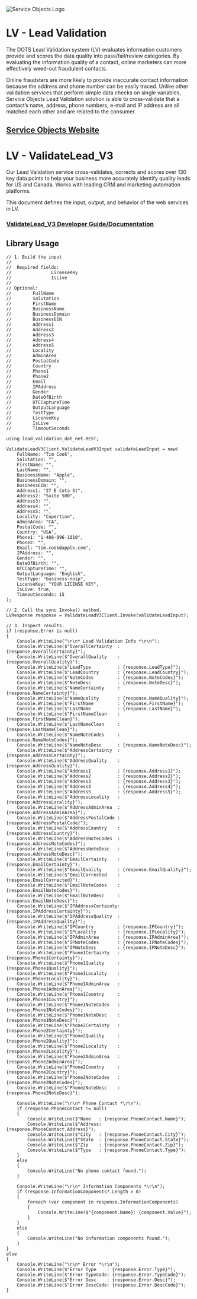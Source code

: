 ﻿![Service Objects Logo](https://www.serviceobjects.com/wp-content/uploads/2021/05/SO-Logo-with-TM.gif "Service Objects Logo")

# LV - Lead Validation

The DOTS Lead Validation system (LV) evaluates information customers provide and scores the data quality into pass/fail/review categories. By evaluating the information quality of a contact, online marketers can more effectively weed-out fraudulent contacts.

Online fraudsters are more likely to provide inaccurate contact information because the address and phone number can be easily traced. Unlike other validation services that perform simple data checks on single variables, Service Objects Lead Validation solution is able to cross-validate that a contact’s name, address, phone numbers, e-mail and IP address are all matched each other and are related to the consumer.

## [Service Objects Website](https://serviceobjects.com)

# LV - ValidateLead_V3

Our Lead Validation service cross-validates, corrects and scores over 130 key data points to help your business more accurately identify quality leads for US and Canada. Works with leading CRM and marketing automation platforms.

This document defines the input, output, and behavior of the web services in LV.

### [ValidateLead_V3 Developer Guide/Documentation](https://www.serviceobjects.com/docs/dots-lead-validation/lv-operations/lv-validatelead_v3-recommended-operation/)

## Library Usage

```
// 1. Build the input
//
//  Required fields:
//               LicenseKey
//               IsLive
// 
// Optional:
//        FullName
//        Salutation
//        FirstName
//        BusinessName
//        BusinessDomain
//        BusinessEIN
//        Address1
//        Address2
//        Address3
//        Address4
//        Address5
//        Locality
//        AdminArea
//        PostalCode
//        Country
//        Phone1
//        Phone2
//        Email
//        IPAddress
//        Gender
//        DateOfBirth
//        UTCCaptureTime
//        OutputLanguage
//        TestType
//        LicenseKey
//        IsLive
//        TimeoutSeconds

using lead_validation_dot_net.REST;

ValidateLeadV3Client.ValidateLeadV3Input validateLeadInput = new(
    FullName: "Tim Cook",
    Salutation: "",
    FirstName: "",
    LastName: "",
    BusinessName: "Apple",
    BusinessDomain: "",
    BusinessEIN: "",
    Address1: "27 E Cota St",
    Address2: "Suite 500",
    Address3: "",
    Address4: "",
    Address5: "",
    Locality: "Cupertino",
    AdminArea: "CA",
    PostalCode: "",
    Country: "USA",
    Phone1: "1-408-996-1010",
    Phone2: "",
    Email: "tim.cook@apple.com",
    IPAddress: "",
    Gender: "",
    DateOfBirth: "",
    UTCCaptureTime: "",
    OutputLanguage: "English",
    TestType: "business-noip",
    LicenseKey: "YOUR LICENSE KEY",
    IsLive: true,
    TimeoutSeconds: 15
);

// 2. Call the sync Invoke() method.
LVResponse response = ValidateLeadV3Client.Invoke(validateLeadInput);

// 3. Inspect results.
if (response.Error is null)
{
    Console.WriteLine("\r\n* Lead Validation Info *\r\n");
    Console.WriteLine($"OverallCertainty  : {response.OverallCertainty}");
    Console.WriteLine($"OverallQuality    : {response.OverallQuality}");
    Console.WriteLine($"LeadType          : {response.LeadType}");
    Console.WriteLine($"LeadCountry       : {response.LeadCountry}");
    Console.WriteLine($"NoteCodes         : {response.NoteCodes}");
    Console.WriteLine($"NoteDesc          : {response.NoteDesc}");
    Console.WriteLine($"NameCertainty     : {response.NameCertainty}");
    Console.WriteLine($"NameQuality       : {response.NameQuality}");
    Console.WriteLine($"FirstName         : {response.FirstName}");
    Console.WriteLine($"LastName          : {response.LastName}");
    Console.WriteLine($"FirstNameClean    : {response.FirstNameClean}");
    Console.WriteLine($"LastNameClean     : {response.LastNameClean}");
    Console.WriteLine($"NameNoteCodes     : {response.NameNoteCodes}");
    Console.WriteLine($"NameNoteDesc      : {response.NameNoteDesc}");
    Console.WriteLine($"AddressCertainty  : {response.AddressCertainty}");
    Console.WriteLine($"AddressQuality    : {response.AddressQuality}");
    Console.WriteLine($"Address1          : {response.Address1}");
    Console.WriteLine($"Address2          : {response.Address2}");
    Console.WriteLine($"Address3          : {response.Address3}");
    Console.WriteLine($"Address4          : {response.Address4}");
    Console.WriteLine($"Address5          : {response.Address5}");
    Console.WriteLine($"AddressLocality   : {response.AddressLocality}");
    Console.WriteLine($"AddressAdminArea  : {response.AddressAdminArea}");
    Console.WriteLine($"AddressPostalCode : {response.AddressPostalCode}");
    Console.WriteLine($"AddressCountry    : {response.AddressCountry}");
    Console.WriteLine($"AddressNoteCodes  : {response.AddressNoteCodes}");
    Console.WriteLine($"AddressNoteDesc   : {response.AddressNoteDesc}");
    Console.WriteLine($"EmailCertainty    : {response.EmailCertainty}");
    Console.WriteLine($"EmailQuality      : {response.EmailQuality}");
    Console.WriteLine($"EmailCorrected    : {response.EmailCorrected}");
    Console.WriteLine($"EmailNoteCodes    : {response.EmailNoteCodes}");
    Console.WriteLine($"EmailNoteDesc     : {response.EmailNoteDesc}");
    Console.WriteLine($"IPAddressCertainty: {response.IPAddressCertainty}");
    Console.WriteLine($"IPAddressQuality  : {response.IPAddressQuality}");
    Console.WriteLine($"IPCountry         : {response.IPCountry}");
    Console.WriteLine($"IPLocality        : {response.IPLocality}");
    Console.WriteLine($"IPAdminArea       : {response.IPAdminArea}");
    Console.WriteLine($"IPNoteCodes       : {response.IPNoteCodes}");
    Console.WriteLine($"IPNoteDesc        : {response.IPNoteDesc}");
    Console.WriteLine($"Phone1Certainty   : {response.Phone1Certainty}");
    Console.WriteLine($"Phone1Quality     : {response.Phone1Quality}");
    Console.WriteLine($"Phone1Locality    : {response.Phone1Locality}");
    Console.WriteLine($"Phone1AdminArea   : {response.Phone1AdminArea}");
    Console.WriteLine($"Phone1Country     : {response.Phone1Country}");
    Console.WriteLine($"Phone1NoteCodes   : {response.Phone1NoteCodes}");
    Console.WriteLine($"Phone1NoteDesc    : {response.Phone1NoteDesc}");
    Console.WriteLine($"Phone2Certainty   : {response.Phone2Certainty}");
    Console.WriteLine($"Phone2Quality     : {response.Phone2Quality}");
    Console.WriteLine($"Phone2Locality    : {response.Phone2Locality}");
    Console.WriteLine($"Phone2AdminArea   : {response.Phone2AdminArea}");
    Console.WriteLine($"Phone2Country     : {response.Phone2Country}");
    Console.WriteLine($"Phone2NoteCodes   : {response.Phone2NoteCodes}");
    Console.WriteLine($"Phone2NoteDesc    : {response.Phone2NoteDesc}");

    Console.WriteLine("\r\n* Phone Contact *\r\n");
    if (response.PhoneContact != null)
    {
        Console.WriteLine($"Name   : {response.PhoneContact.Name}");
        Console.WriteLine($"Address: {response.PhoneContact.Address}");
        Console.WriteLine($"City   : {response.PhoneContact.City}");
        Console.WriteLine($"State  : {response.PhoneContact.State}");
        Console.WriteLine($"Zip    : {response.PhoneContact.Zip}");
        Console.WriteLine($"Type   : {response.PhoneContact.Type}");
    }
    else
    {
        Console.WriteLine("No phone contact found.");
    }

    Console.WriteLine("\r\n* Information Components *\r\n");
    if (response.InformationComponents?.Length > 0)
    {
        foreach (var component in response.InformationComponents)
        {
            Console.WriteLine($"{component.Name}: {component.Value}");
        }
    }
    else
    {
        Console.WriteLine("No information components found.");
    }
}
else
{
    Console.WriteLine("\r\n* Error *\r\n");
    Console.WriteLine($"Error Type    : {response.Error.Type}");
    Console.WriteLine($"Error TypeCode: {response.Error.TypeCode}");
    Console.WriteLine($"Error Desc    : {response.Error.Desc}");
    Console.WriteLine($"Error DescCode: {response.Error.DescCode}");
}
```
